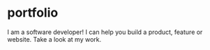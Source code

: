 # portfolio
 I am a software developer! I can help you build a product, feature or website. Take a look at my work.